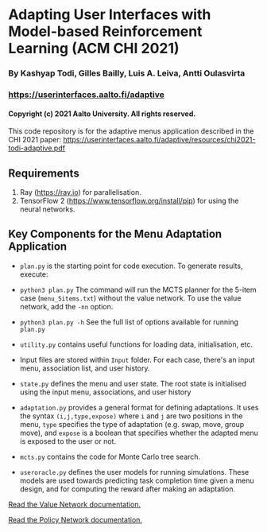 # Adapting User Interfaces with Model-based Reinforcement Learning (ACM CHI 2021)
### By Kashyap Todi, Gilles Bailly, Luis A. Leiva, Antti Oulasvirta
### https://userinterfaces.aalto.fi/adaptive
#### Copyright (c) 2021 Aalto University. All rights reserved.

This code repository is for the adaptive menus application described in the CHI 2021 paper: https://userinterfaces.aalto.fi/adaptive/resources/chi2021-todi-adaptive.pdf

## Requirements
1. Ray (https://ray.io) for parallelisation.
2. TensorFlow 2 (https://www.tensorflow.org/install/pip) for using the neural networks.

## Key Components for the Menu Adaptation Application

* `plan.py` is the starting point for code execution. To generate results, execute:

* ```python3 plan.py```
The command will run the MCTS planner for the 5-item case (`menu_5items.txt`) without the value network. To use the value network, add the `-nn` option.

* ```python3 plan.py -h```
See the full list of options available for running `plan.py`

* `utility.py` contains useful functions for loading data, initialisation, etc.

* Input files are stored within `Input` folder. For each case, there's an input menu, association list, and user history.

* `state.py` defines the menu and user state. The root state is initialised using the input menu, associations, and user history

* `adaptation.py` provides a general format for defining adaptations. It uses the syntax `(i,j,type,expose)` where `i` and `j` are two positions in the menu, `type` specifies the type of adaptation (e.g. swap, move, group move), and `expose` is a boolean that specifies whether the adapted menu is exposed to the user or not.

* `mcts.py` contains the code for Monte Carlo tree search.

* `useroracle.py` defines the user models for running simulations. These models are used towards predicting task completion time given a menu design, and for computing the reward after making an adaptation.

[Read the Value Network documentation.](./value_network/README.md)

[Read the Policy Network documentation.](./policy_network/README.md)
